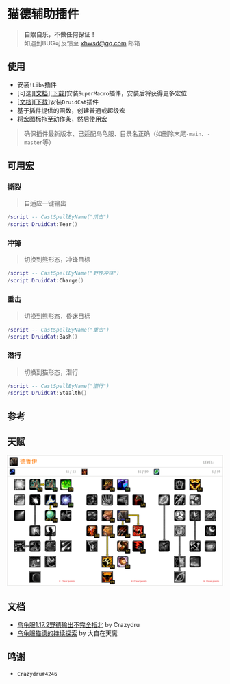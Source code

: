 # 猫德辅助插件

> __自娱自乐，不做任何保证！__  
> 如遇到BUG可反馈至 xhwsd@qq.com 邮箱

## 使用
- 安装`!Libs`插件
- [可选][[文档](https://github.com/xhwsd/SuperMacro/)][[下载](https://github.com/xhwsd/SuperMacro/archive/master.zip)]安装`SuperMacro`插件，安装后将获得更多宏位
- [[文档](https://github.com/xhwsd/DruidCat/)][[下载](https://github.com/xhwsd/DruidCat/archive/main.zip)]安装`DruidCat`插件
- 基于插件提供的函数，创建普通或超级宏
- 将宏图标拖至动作条，然后使用宏

> 确保插件最新版本、已适配乌龟服、目录名正确（如删除末尾`-main`、`-master`等）


## 可用宏

###  ​撕裂

> 自适应一键输出

```lua
/script -- CastSpellByName("爪击")
/script DruidCat:Tear()
```

### 冲锋

> 切换到熊形态，冲锋目标

```lua
/script -- CastSpellByName("野性冲锋")
/script DruidCat:Charge()
```

### 重击

>  切换到熊形态，昏迷目标

```lua
/script -- CastSpellByName("重击")
/script DruidCat:Bash()
```

### 潜行

> 切换到猫形态，潜行

```lua
/script -- CastSpellByName("潜行")
/script DruidCat:Stealth()
```


## 参考

## 天赋
[![跳转至天赋模拟器](Talent.png)](https://talents.turtle-wow.org/druid?points=BSAaAIAAAAAAAAFYADBYTSAKFQBAAoAAAAAAAAAAAAA=)


## 文档
- [乌龟服1.17.2野德输出不完全指北](https://www.bilibili.com/opus/1058900087781982213) by Crazydru 
- [乌龟服猫德的持续探索](https://luntan.turtle-wow.org/viewtopic.php?t=222) by 大自在天魔 


## 鸣谢
- `Crazydru#4246`
